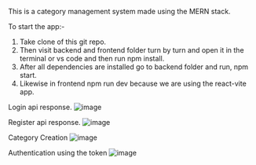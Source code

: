 This is a category management system made using the MERN stack.

To start the app:-
1. Take clone of this git repo.
2. Then visit backend and frontend folder turn by turn and open it in the terminal or vs code and then run npm install.
3. After all dependencies are installed go to backend folder and run, npm start.
4. Likewise in frontend npm run dev because we are using the react-vite app.

Login api response.
![image](https://github.com/user-attachments/assets/d8331dee-7b26-4ed0-a131-57c92539d381)

Register api response.
![image](https://github.com/user-attachments/assets/a84b79a0-b8d3-4212-937b-6fa1799d457b)

Category Creation
![image](https://github.com/user-attachments/assets/8d78b26e-f97c-467c-959a-a62e2b576907)

Authentication using the token
![image](https://github.com/user-attachments/assets/c601861d-4d7e-42e3-8443-bbad7f2d2d4e)
